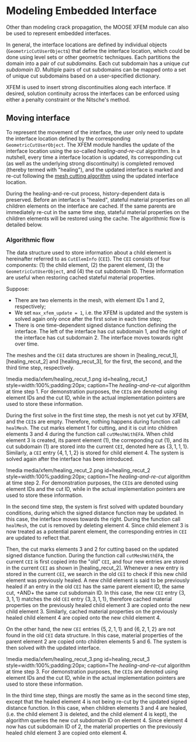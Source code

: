 # Modeling Embedded Interface

Other than modeling crack propagation, the MOOSE XFEM module can also be used to represent embedded interfaces.

In general, the interface locations are defined by individual objects (`GeometricCutUserObject`s) that define the interface location, which could be done using level sets or other geometric techniques. Each partitions the domain into a pair of *cut subdomains*. Each cut subdomain has a unique *cut subdomain ID*. Multiple pairs of cut subdomains can be mapped onto a set of unique cut subdomains based on a user-specified dictionary.

XFEM is used to insert strong discontinuities along each interface. If desired, solution continuity across the interfaces can be enforced using either a penalty constraint or the Nitsche's method.  

## Moving interface

To represent the movement of the interface, the user only need to update the interface location defined by the corresponding `GeometricCutUserObject`. The XFEM module handles the update of the interface location using the so-called *healing-and-re-cut* algorithm. In a nutshell, every time a interface location is updated, its corresponding cut (as well as the underlying strong discontinuity) is completed removed (thereby termed with "healing"), and the updated interface is marked and re-cut following the [mesh cutting algorithm](xfem/theory/theory.md#mesh_cutting_alg) using the updated interface location.

During the healing-and-re-cut process, history-dependent data is preserved. Before an interface is "healed", stateful material properties on all children elements on the interface are cached. If the same parents are immediately re-cut in the same time step, stateful material properties on the children elements will be restored using the cache. The algorithmic flow is detailed below.

### Algorithmic flow

The data structure used to store information about a child element is hereinafter referred to as `CutElemInfo` (`CEI`). The `CEI` consists of four components: (1) the child element, (2) the parent element, (3) the `GeometricCutUserObject`, and (4) the cut subdomain ID. These information are useful when restoring cached stateful material properties.

Suppose:

- There are two elements in the mesh, with element IDs 1 and 2, respectively;
- We set `max_xfem_update = 1`, i.e. the XFEM is updated and the system is solved again only once after the first solve in each time step;
- There is one time-dependent signed distance function defining the interface. The left of the interface has cut subdomain 1, and the right of the interface has cut subdomain 2. The interface moves towards right over time.

The meshes and the `CEI` data structures are shown in [healing_recut_1], [healing_recut_2] and [healing_recut_3], for the first, the second, and the third time step, respectively.

!media media/xfem/healing_recut_1.png
       id=healing_recut_1
       style=width:100%;padding:20px;
       caption=The *healing-and-re-cut* algorithm at time step 1. For demonstration purposes, the `CEI`s are denoted using element IDs and the cut ID, while in the actual implementation pointers are used to store these information.

During the first solve in the first time step, the mesh is not yet cut by XFEM, and the `CEI`s are empty. Therefore, nothing happens during function call `healMesh`. The cut marks element 1 for cutting, and it is cut into children elements 3 and 4 during the function call `cutMeshWithEFA`. When child element 3 is created, its parent element (1), the correponding cut (1), and its cut subdomain (1) are stored into the current `CEI`, denoted here as $\{3,1,1,1\}$. Similarly, a `CEI` entry $\{4,1,1,2\}$ is stored for child element 4. The system is solved again after the interface has been introduced.

!media media/xfem/healing_recut_2.png
       id=healing_recut_2
       style=width:100%;padding:20px;
       caption=The *healing-and-re-cut* algorithm at time step 2. For demonstration purposes, the `CEI`s are denoted using element IDs and the cut ID, while in the actual implementation pointers are used to store these information.

In the second time step, the system is first solved with updated boundary conditions, during which the signed distance function may be updated. In this case, the interface moves towards the right. During the function call `healMesh`, the cut is removed by deleting element 4. Since child element 3 is now treated as a potential parent element, the corresponding entries in `CEI` are updated to reflect that.

Then, the cut marks elements 3 and 2 for cutting based on the updated signed distance function. During the function call `cutMeshWithEFA`, the current `CEI` is first copied into the "old" `CEI`, and four new entries are stored in the current `CEI` as shown in [healing_recut_2]. Whenever a new entry is stored in the current `CEI`, we search in the old `CEI` to check if this new child element was previously healed. A new child element is said to be previously healed if an entry in the old `CEI` has the same parent element ID, the same cut, +AND+ the same cut subdomain ID. In this case, the new `CEI` entry $\{3,3,1,1\}$ matches the old `CEI` entry $\{3,3,1,1\}$, therefore cached material properties on the previously healed child element 3 are copied onto the new child element 3. Similarly, cached material properties on the previously healed child element 4 are copied onto the new child element 4.

On the other hand, the new `CEI` entries $\{5,2,1,1\}$ and $\{6,2,1,2\}$ are not found in the old `CEI` data structure. In this case, material properties of the parent element 2 are copied onto children elements 5 and 6. The system is then solved with the updated interface.

!media media/xfem/healing_recut_3.png
       id=healing_recut_3
       style=width:100%;padding:20px;
       caption=The *healing-and-re-cut* algorithm at time step 3. For demonstration purposes, the `CEI`s are denoted using element IDs and the cut ID, while in the actual implementation pointers are used to store these information.

In the third time step, things are mostly the same as in the second time step, except that the healed element 4 is not being re-cut by the updated signed distance function. In this case, when children elements 3 and 4 are healed, (i.e. the child element 3 is deleted, and the child element 4 is kept), the algorithm queries the new cut subdomain ID on element 4. Since element 4 now has cut subdomain ID of 2, the material properties on the previously healed child element 3 are copied onto element 4.
